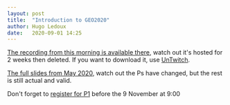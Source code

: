 ```yaml
---
layout: post
title:  "Introduction to GEO2020"
author: Hugo Ledoux
date:   2020-09-01 14:25
---
```



[The recording from this morning is available there](https://www.twitch.tv/videos/727918246), watch out it's hosted for 2 weeks then deleted.
If you want to download it, use [UnTwitch](https://untwitch.com/).

[The full slides from May 2020](https://speakerdeck.com/hugoledoux/intro-to-geo2020), watch out the Ps have changed, but the rest is still actual and valid.

Don't forget to [register for P1](https://3d.bk.tudelft.nl/courses/geo2020/rules/#p1) before the 9 November at 9:00